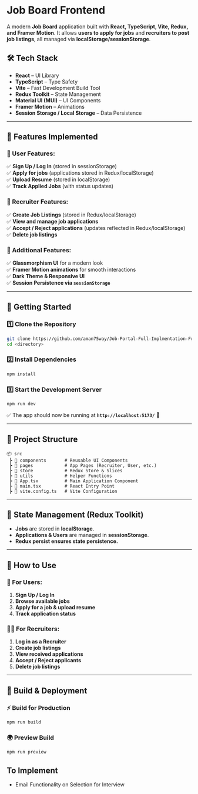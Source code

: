 # **Job Board Frontend**

A modern **Job Board** application built with **React, TypeScript, Vite, Redux, and Framer Motion**. It allows **users to apply for jobs** and **recruiters to post job listings**, all managed via **localStorage/sessionStorage**.

## **🛠️ Tech Stack**

-   **React** – UI Library
-   **TypeScript** – Type Safety
-   **Vite** – Fast Development Build Tool
-   **Redux Toolkit** – State Management
-   **Material UI (MUI)** – UI Components
-   **Framer Motion** – Animations
-   **Session Storage / Local Storage** – Data Persistence

----------

## **📌 Features Implemented**

### **🔹 User Features:**

✅ **Sign Up / Log In** (stored in sessionStorage)  
✅ **Apply for jobs** (applications stored in Redux/localStorage)  
✅ **Upload Resume** (stored in localStorage)  
✅ **Track Applied Jobs** (with status updates)

### **🔹 Recruiter Features:**

✅ **Create Job Listings** (stored in Redux/localStorage)  
✅ **View and manage job applications**  
✅ **Accept / Reject applications** (updates reflected in Redux/localStorage)  
✅ **Delete job listings**

### **🔹 Additional Features:**

✅ **Glassmorphism UI** for a modern look  
✅ **Framer Motion animations** for smooth interactions  
✅ **Dark Theme & Responsive UI**  
✅ **Session Persistence via `sessionStorage`**

----------

## **🚀 Getting Started**

### **1️⃣ Clone the Repository**

```bash
git clone https://github.com/aman75way/Job-Portal-Full-Implmentation-FrontEnd
cd <directory>

```

### **2️⃣ Install Dependencies**

```bash
npm install

```

### **3️⃣ Start the Development Server**

```bash
npm run dev

```

✅ The app should now be running at **`http://localhost:5173/`** 🎉

----------

## **📂 Project Structure**

```
📦 src
 ┣ 📂 components       # Reusable UI Components
 ┣ 📂 pages            # App Pages (Recruiter, User, etc.)
 ┣ 📂 store            # Redux Store & Slices
 ┣ 📂 utils            # Helper Functions
 ┣ 📜 App.tsx          # Main Application Component
 ┣ 📜 main.tsx         # React Entry Point
 ┣ 📜 vite.config.ts   # Vite Configuration

```

----------

## **🔄 State Management (Redux Toolkit)**

-   **Jobs** are stored in **localStorage**.
-   **Applications & Users** are managed in **sessionStorage**.
-   **Redux persist ensures state persistence.**

----------

## **🌟 How to Use**

### **👤 For Users:**

1.  **Sign Up / Log In**
2.  **Browse available jobs**
3.  **Apply for a job & upload resume**
4.  **Track application status**

### **🧑‍💼 For Recruiters:**

1.  **Log in as a Recruiter**
2.  **Create job listings**
3.  **View received applications**
4.  **Accept / Reject applicants**
5.  **Delete job listings**

----------

## **🔧 Build & Deployment**

### **⚡ Build for Production**

```bash
npm run build

```

### **🌍 Preview Build**

```bash
npm run preview

```

## To Implement

- Email Functionality on Selection for Interview